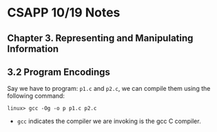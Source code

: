 # CSAPP 10/19 Notes
## Chapter 3. Representing and Manipulating Information
## 3.2 Program Encodings
Say we have to program: `p1.c` and `p2.c`, we can compile them using the following command:
```
linux> gcc -Og -o p p1.c p2.c
```

* `gcc` indicates the compiler we are invoking is the gcc C compiler.
